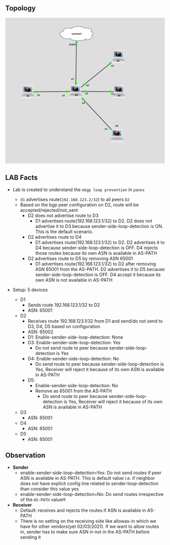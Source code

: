 ## Topology

![Topology](Topology.png)

## LAB Facts

- Lab is created to understand the `ebgp loop prevention` in `panos`
  - `d1` advertises route(`192.168.123.2/32`) to all peers `D2`
  - Based on the bgp peer configuration on D2, route will be accepted/rejected/not_sent
    - D2 does not advertise route to D3
      - D1 advertises route(192.168.123.1/32) to D2. D2 does not advertise it to D3 because sender-side-loop-detection is ON. This is the default scenario.
    - D2 advertises route to D4
      - D1 advertises route(192.168.123.1/32) to D2. D2 advertises it to D4 because sender-side-loop-detection is OFF. D4 rejects those routes because its own ASN is available in AS-PATH
    - D2 advertises route to D5 by removing ASN 65001
      - D1 advertises route(192.168.123.1/32) to D2 after removing ASN 65001 from the AS-PATH. D2 advertises it to D5 because sender-side-loop-detection is OFF. D4 accept it because its own ASN is not available in AS-PATH

- Setup: 5 devices
  - D1
    - Sends route 192.168.123.1/32 to D2
    - ASN: 65001
  - D2
    - Receives route 192.168.123.1/32 from D1 and send/do not send to D3, D4, D5 based on configuration
    - ASN: 65002
    - D1: Enable-sender-side-loop-detection: None
    - D3: Enable-sender-side-loop-detection: Yes
      - Do not send route to peer because sender-side-loop-detection is Yes
    - D4: Enable-sender-side-loop-detection: No
      - Do send route to peer because sender-side-loop-detection is Yes, Receiver will reject it because of its own ASN is available in AS-PATH
    - D5:
      - Enable-sender-side-loop-detection: No
      - Remove as 65001 from the AS-PATH
        - Do send route to peer because sender-side-loop-detection is Yes, Receiver will reject it because of its own ASN is available in AS-PATH
  - D3
    - ASN: 65001
  - D4
    - ASN: 65001
  - D5
    - ASN: 65001

## Observation

- **Sender**
  - enable-sender-side-loop-detection=Yes: Do not send routes if peer ASN is available in AS-PATH. This is default value i.e. if neighbor does not have explicit config line related to sender-loop-detection than consider this value yes
  - enable-sender-side-loop-detection=No: Do send routes irrespective of the `AS-PATH` valueH
- **Receiver**
  - Default: receives and rejects the routes if ASN is available in AS-PATH
  - There is no setting on the receiving side like allowas-in which we have for other vendors(yet 02/03/2021). If we want to allow routes in, sender has to make sure ASN in not in the AS-PATH before sending it
